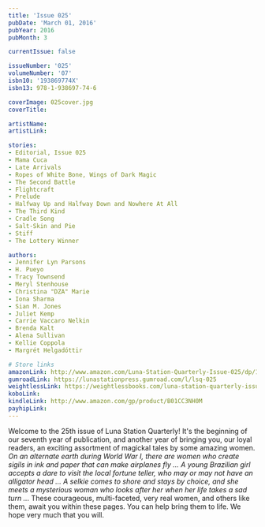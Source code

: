 ```yaml
---
title: 'Issue 025'
pubDate: 'March 01, 2016'
pubYear: 2016
pubMonth: 3

currentIssue: false

issueNumber: '025'
volumeNumber: '07'
isbn10: '193869774X'
isbn13: 978-1-938697-74-6

coverImage: 025cover.jpg
coverTitle: 

artistName: 
artistLink: 

stories:
- Editorial, Issue 025
- Mama Cuca
- Late Arrivals
- Ropes of White Bone, Wings of Dark Magic
- The Second Battle
- Flightcraft
- Prelude
- Halfway Up and Halfway Down and Nowhere At All
- The Third Kind
- Cradle Song
- Salt-Skin and Pie
- Stiff
- The Lottery Winner

authors:
- Jennifer Lyn Parsons
- H. Pueyo
- Tracy Townsend
- Meryl Stenhouse
- Christina "DZA" Marie
- Iona Sharma
- Sian M. Jones
- Juliet Kemp
- Carrie Vaccaro Nelkin
- Brenda Kalt
- Alena Sullivan
- Kellie Coppola
- Margrét Helgadóttir

# Store links
amazonLink: http://www.amazon.com/Luna-Station-Quarterly-Issue-025/dp/193869774X
gumroadLink: https://lunastationpress.gumroad.com/l/lsq-025
weightlessLink: https://weightlessbooks.com/luna-station-quarterly-issue-025/
koboLink: 
kindleLink: http://www.amazon.com/gp/product/B01CC3NH0M
payhipLink: 
---
```


Welcome to the 25th issue of Luna Station Quarterly! It's the beginning of our seventh year of publication, and another year of bringing you, our loyal readers, an exciting assortment of magickal tales by some amazing women.
<em>On an alternate earth during World War I, there are women who create sigils in ink and paper that can make airplanes fly ...</em>
<em>A young Brazilian girl accepts a dare to visit the local fortune teller, who may or may not have an alligator head ...</em>
<em>A selkie comes to shore and stays by choice, and she meets a mysterious woman who looks after her when her life takes a sad turn ...</em>
These courageous, multi-faceted, very real women, and others like them, await you within these pages. You can help bring them to life. We hope very much that you will.
